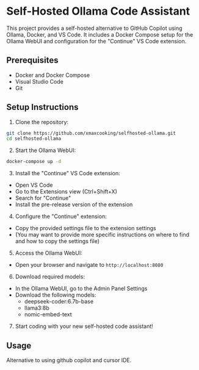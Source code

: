 # Self-Hosted Ollama Code Assistant

This project provides a self-hosted alternative to GitHub Copilot using Ollama, Docker, and VS Code. It includes a Docker Compose setup for the Ollama WebUI and configuration for the "Continue" VS Code extension.

## Prerequisites

- Docker and Docker Compose
- Visual Studio Code
- Git

## Setup Instructions

1. Clone the repository:

```bash	
git clone https://github.com/xmaxcooking/selfhosted-ollama.git
cd selfhosted-ollama
```

2. Start the Ollama WebUI:

```bash	
docker-compose up -d
```

3. Install the "Continue" VS Code extension:
- Open VS Code
- Go to the Extensions view (Ctrl+Shift+X)
- Search for "Continue"
- Install the pre-release version of the extension

4. Configure the "Continue" extension:
- Copy the provided settings file to the extension settings
- (You may want to provide more specific instructions on where to find and how to copy the settings file)

5. Access the Ollama WebUI:
- Open your browser and navigate to `http://localhost:8080`

6. Download required models:
- In the Ollama WebUI, go to the Admin Panel Settings
- Download the following models:
  - deepseek-coder:6.7b-base
  - llama3:8b
  - nomic-embed-text

7. Start coding with your new self-hosted code assistant!

## Usage

Alternative to using github copilot and cursor IDE.
 
 
 